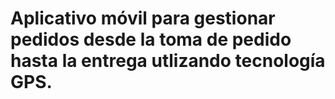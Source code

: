 # Aplicativo móvil para gestionar pedidos desde la toma de pedido hasta la entrega utlizando tecnología GPS.
